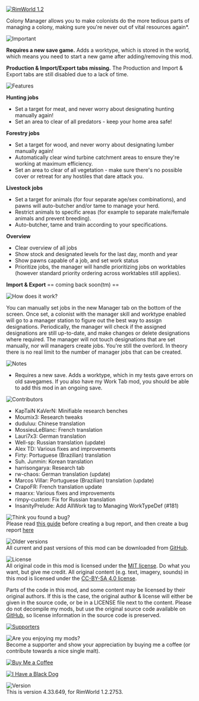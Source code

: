 [![RimWorld 1.2](https://img.shields.io/badge/RimWorld-1.2-brightgreen.svg)](http://rimworldgame.com/)

Colony Manager allows you to make colonists do the more tedious parts of managing a colony, making sure you're never out of vital resources again\*.

![Important](https://banners.karel-kroeze.nl/title/Important.png)

**Requires a new save game.**
Adds a worktype, which is stored in the world, which means you need to start a new game after adding/removing this mod.

**Production & Import/Export tabs missing.**
The Production and Import & Export tabs are still disabled due to a lack of time.

![Features](https://banners.karel-kroeze.nl/title/Features.png)

**Hunting jobs**

- Set a target for meat, and never worry about designating hunting manually again!
- Set an area to clear of all predators - keep your home area safe!

**Forestry jobs**

- Set a target for wood, and never worry about designating lumber manually again!
- Automatically clear wind turbine catchment areas to ensure they're working at maximum efficiency.
- Set an area to clear of all vegetation - make sure there's no possible cover or retreat for any hostiles that dare attack you.

**Livestock jobs**

- Set a target for animals (for four separate age/sex combinations), and pawns will auto-butcher and/or tame to manage your herd.
- Restrict animals to specific areas (for example to separate male/female animals and prevent breeding).
- Auto-butcher, tame and train according to your specifications.

**Overview**

- Clear overview of all jobs
- Show stock and designated levels for the last day, month and year
- Show pawns capable of a job, and set work status
- Prioritize jobs, the manager will handle prioritizing jobs on worktables (however standard priority ordering across worktables still applies).

**Import & Export**
== coming back soon(tm) ==

![How does it work?](https://banners.karel-kroeze.nl/title/How%20does%20it%20work%3F.png)

You can manually set jobs in the new Manager tab on the bottom of the screen. Once set, a colonist with the manager skill and worktype enabled will go to a manager station to figure out the best way to assign designations.
Periodically, the manager will check if the assigned designations are still up-to-date, and make changes or delete designations where required. The manager will not touch designations that are set manually, nor will managers create jobs. You're still the overlord.
In theory there is no real limit to the number of manager jobs that can be created.

![Notes](https://banners.karel-kroeze.nl/title/Notes.png)

- Requires a new save. Adds a worktype, which in my tests gave errors on old savegames. If you also have my Work Tab mod, you should be able to add this mod in an ongoing save.


![Contributors](https://banners.karel-kroeze.nl/title/Contributors.png)
 - KapTaiN KaVerN:	Minifiable research benches
 - Moumix3:	Research tweaks
 - duduluu:	Chinese translation
 - MossieuLeBlanc:	French translation
 - Lauri7x3:	German translation
 - Well-sp:	Russian translation (update)
 - Alex TD:	Various fixes and improvements
 - Firty:	Portuguese (Brazilian) translation
 - Suh. Junmin:	Korean translation
 - harrisongarya:	Research tab
 - rw-chaos:	German translation (update)
 - Marcos Villar:	Portuguese (Brazilian) translation (update)
 - CrapoFR:	French translation update
 - maarxx:	Various fixes and improvements
 - rimpy-custom:	Fix for Russian translation
 - InsanityPrelude:	Add AllWork tag to Managing WorkTypeDef (#181)

![Think you found a bug?](https://banners.karel-kroeze.nl/title/Think%20you%20found%20a%20bug%3F.png)  
Please read [this guide](http://steamcommunity.com/sharedfiles/filedetails/?id=725234314) before creating a bug report,
and then create a bug report [here](https://github.com/fluffy-mods/ColonyManager/issues)

![Older versions](https://banners.karel-kroeze.nl/title/Older%20versions.png)  
All current and past versions of this mod can be downloaded from [GitHub](https://github.com/fluffy-mods/ColonyManager/releases).

![License](https://banners.karel-kroeze.nl/title/License.png)  
All original code in this mod is licensed under the [MIT license](https://opensource.org/licenses/MIT). Do what you want, but give me credit.
All original content (e.g. text, imagery, sounds) in this mod is licensed under the [CC-BY-SA 4.0 license](http://creativecommons.org/licenses/by-sa/4.0/).

Parts of the code in this mod, and some content may be licensed by their original authors. If this is the case, the original author & license will either be given in the source code, or be in a LICENSE file next to the content. Please do not decompile my mods, but use the original source code available on [GitHub](https://github.com/fluffy-mods/ColonyManager/), so license information in the source code is preserved.

[![Supporters](https://banners.karel-kroeze.nl/donations.png)](https://ko-fi.com/fluffymods)

![Are you enjoying my mods?](https://banners.karel-kroeze.nl/title/Are%20you%20enjoying%20my%20mods%3F.png)  
Become a supporter and show your appreciation by buying me a coffee (or contribute towards a nice single malt).

[![Buy Me a Coffee](http://i.imgur.com/EjWiUwx.gif)](https://ko-fi.com/fluffymods)

[![I Have a Black Dog](https://i.ibb.co/ss59Rwy/New-Project-2.png)](https://www.youtube.com/watch?v=XiCrniLQGYc)


![Version](https://banners.karel-kroeze.nl/title/Version.png)  
This is version 4.33.649, for RimWorld 1.2.2753.